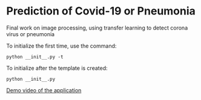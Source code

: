 # Prediction of Covid-19 or Pneumonia
Final work on image processing, using transfer learning to detect corona virus or pneumonia

To initialize the first time, use the command: 
```
python __init__.py -t
```
To initialize after the template is created: 
```
python __init__.py
```

[Demo video of the application](https://drive.google.com/file/d/1Dh2lj5yIAh18jfYGmTh-GMRqQNdFoax3/view?usp=sharing)
